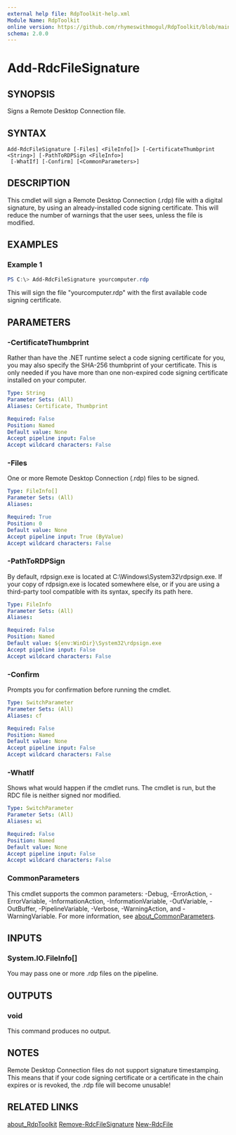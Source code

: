 ```yaml
---
external help file: RdpToolkit-help.xml
Module Name: RdpToolkit
online version: https://github.com/rhymeswithmogul/RdpToolkit/blob/main/man/en-US/Add-RdcFileSignature.md
schema: 2.0.0
---
```


# Add-RdcFileSignature

## SYNOPSIS
Signs a Remote Desktop Connection file.

## SYNTAX

```
Add-RdcFileSignature [-Files] <FileInfo[]> [-CertificateThumbprint <String>] [-PathToRDPSign <FileInfo>]
 [-WhatIf] [-Confirm] [<CommonParameters>]
```

## DESCRIPTION
This cmdlet will sign a Remote Desktop Connection (.rdp) file with a digital signature, by using an already-installed code signing certificate.  This will reduce the number of warnings that the user sees, unless the file is modified.

## EXAMPLES

### Example 1
```powershell
PS C:\> Add-RdcFileSignature yourcomputer.rdp
```

This will sign the file "yourcomputer.rdp" with the first available code signing certificate.

## PARAMETERS

### -CertificateThumbprint
Rather than have the .NET runtime select a code signing certificate for you, you may also specify the SHA-256 thumbprint of your certificate.  This is only needed if you have more than one non-expired code signing certificate installed on your computer.

```yaml
Type: String
Parameter Sets: (All)
Aliases: Certificate, Thumbprint

Required: False
Position: Named
Default value: None
Accept pipeline input: False
Accept wildcard characters: False
```

### -Files
One or more Remote Desktop Connection (.rdp) files to be signed.

```yaml
Type: FileInfo[]
Parameter Sets: (All)
Aliases:

Required: True
Position: 0
Default value: None
Accept pipeline input: True (ByValue)
Accept wildcard characters: False
```

### -PathToRDPSign
By default, rdpsign.exe is located at C:\Windows\System32\rdpsign.exe.  If your copy of rdpsign.exe is located somewhere else, or if you are using a third-party tool compatible with its syntax, specify its path here.

```yaml
Type: FileInfo
Parameter Sets: (All)
Aliases:

Required: False
Position: Named
Default value: ${env:WinDir}\System32\rdpsign.exe
Accept pipeline input: False
Accept wildcard characters: False
```

### -Confirm
Prompts you for confirmation before running the cmdlet.

```yaml
Type: SwitchParameter
Parameter Sets: (All)
Aliases: cf

Required: False
Position: Named
Default value: None
Accept pipeline input: False
Accept wildcard characters: False
```

### -WhatIf
Shows what would happen if the cmdlet runs.
The cmdlet is run, but the RDC file is neither signed nor modified.

```yaml
Type: SwitchParameter
Parameter Sets: (All)
Aliases: wi

Required: False
Position: Named
Default value: None
Accept pipeline input: False
Accept wildcard characters: False
```

### CommonParameters
This cmdlet supports the common parameters: -Debug, -ErrorAction, -ErrorVariable, -InformationAction, -InformationVariable, -OutVariable, -OutBuffer, -PipelineVariable, -Verbose, -WarningAction, and -WarningVariable. For more information, see [about_CommonParameters](http://go.microsoft.com/fwlink/?LinkID=113216).

## INPUTS

### System.IO.FileInfo[]
You may pass one or more .rdp files on the pipeline.

## OUTPUTS

### void
This command produces no output.

## NOTES
Remote Desktop Connection files do not support signature timestamping.  This means that if your code signing certificate or a certificate in the chain expires or is revoked, the .rdp file will become unusable!

## RELATED LINKS

[about_RdpToolkit]()
[Remove-RdcFileSignature]()
[New-RdcFile]()